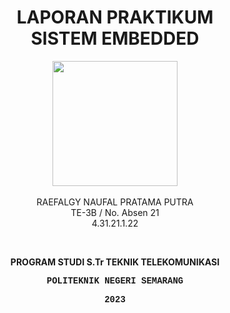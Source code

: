 <h1 align="center">LAPORAN PRAKTIKUM <br>SISTEM EMBEDDED</h1>
<p align="center">
  <img src="https://en.polines.ac.id/images/logo_bw.jpg" width="200" height="200">
<br>
<br>RAEFALGY NAUFAL PRATAMA PUTRA
<br>TE-3B / No. Absen 21
<br>4.31.21.1.22</p>
<br>
<b><p align="center">PROGRAM STUDI S.Tr TEKNIK TELEKOMUNIKASI</p>
<p style="font-family:courier;" align="center">POLITEKNIK NEGERI SEMARANG</p>
<p style="font-family:courier;" align="center">2023</p></b>
